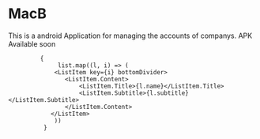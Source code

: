 # MacB
This is a android Application for managing the accounts of companys.
APK Available soon


             { 
                  list.map((l, i) => ( 
                 <ListItem key={i} bottomDivider>
                    <ListItem.Content>
                        <ListItem.Title>{l.name}</ListItem.Title>
                        <ListItem.Subtitle>{l.subtitle}</ListItem.Subtitle>
                    </ListItem.Content>
                </ListItem> 
                 ))
              } 
